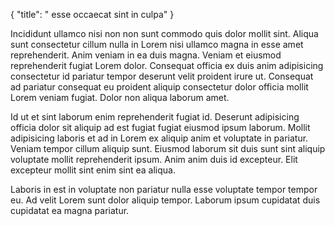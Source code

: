 {
  "title": " esse occaecat sint in culpa"
}

Incididunt ullamco nisi non non sunt commodo quis dolor mollit sint. Aliqua sunt consectetur cillum nulla in Lorem nisi ullamco magna in esse amet reprehenderit. Anim veniam in ea duis magna. Veniam et eiusmod reprehenderit fugiat Lorem dolor. Consequat officia ex duis anim adipisicing consectetur id pariatur tempor deserunt velit proident irure ut. Consequat ad pariatur consequat eu proident aliquip consectetur dolor officia mollit Lorem veniam fugiat. Dolor non aliqua laborum amet.

Id ut et sint laborum enim reprehenderit fugiat id. Deserunt adipisicing officia dolor sit aliquip ad est fugiat fugiat eiusmod ipsum laborum. Mollit adipisicing laboris et ad in Lorem ex aliquip anim et voluptate in pariatur. Veniam tempor cillum aliquip sunt. Eiusmod laborum sit duis sunt sint aliquip voluptate mollit reprehenderit ipsum. Anim anim duis id excepteur. Elit excepteur mollit sint enim sint ea aliqua.

Laboris in est in voluptate non pariatur nulla esse voluptate tempor tempor eu. Ad velit Lorem sunt dolor aliquip tempor. Laborum ipsum cupidatat duis cupidatat ea magna pariatur.